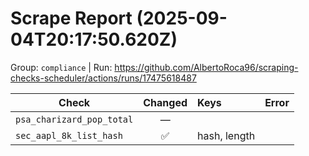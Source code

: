 # Scrape Report (2025-09-04T20:17:50.620Z)

Group: `compliance`  |  Run: https://github.com/AlbertoRoca96/scraping-checks-scheduler/actions/runs/17475618487

| Check | Changed | Keys | Error |
|---|:---:|:--|:--|
| `psa_charizard_pop_total` | — |  |  |
| `sec_aapl_8k_list_hash` | ✅ | hash, length |  |
